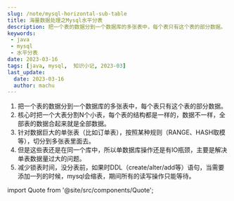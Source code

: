 ```yaml
---
slug: /note/mysql-horizontal-sub-table
title: 海量数据处理之Mysql水平分表
description: 把一个表的数据分到一个数据库的多张表中，每个表只有这个表的部分数据。 减少锁表时间
keywords:
 - java
 - mysql
 - 水平分表
date: 2023-03-16
tags: [java, mysql,  知识小记, 2023-03]
last_update:
  date: 2023-03-16
  author: machu
---
```


1. 把一个表的数据分到一个数据库的多张表中，每个表只有这个表的部分数据。
2. 核心时把一个大表分割N个小表，每个表的结构都是一样的，数据不一样，全部表的数据合起来就是全部数据。
3. 针对数据巨大的单张表（比如订单表），按照某种规则（RANGE、HASH取模等），切分到多张表里面去。
4. 但是这些表还是在同一个库中，所以单数据库操作还是有IO瓶颈，主要是解决单表数据量过大的问题。
5. 减少锁表时间，没分表前，如果时DDL（create/alter/add等）语句，当需要添加一列的时候，mysql会缩表，期间所有的读写操作只能等待。



import Quote from '@site/src/components/Quote';

> <Quote></Quote>
